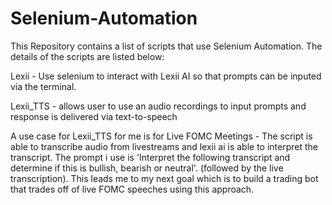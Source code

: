 # Selenium-Automation

This Repository contains a list of scripts that use Selenium Automation. The details of the scripts are listed below:

Lexii - Use selenium to interact with Lexii AI so that prompts can be inputed via the terminal.

Lexii_TTS - allows user to use an audio recordings to input prompts and response is delivered via text-to-speech

A use case for Lexii_TTS for me is for Live FOMC Meetings - The script is able to transcribe audio from livestreams and lexii ai is able to interpret the transcript. The prompt i use is 'Interpret the following transcript and determine if this is bullish, bearish or neutral'. (followed by the live transcription). This leads me to my next goal which is to build a trading bot that trades off of live FOMC speeches using this approach. 
